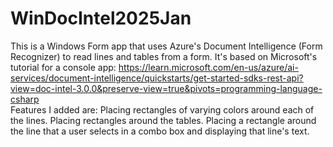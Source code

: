 # WinDocIntel2025Jan
This is a Windows Form app that uses Azure's Document Intelligence (Form Recognizer) to read lines and tables from a form.  It's based on Microsoft's tutorial for a console app: https://learn.microsoft.com/en-us/azure/ai-services/document-intelligence/quickstarts/get-started-sdks-rest-api?view=doc-intel-3.0.0&preserve-view=true&pivots=programming-language-csharp  
Features I added are:
Placing rectangles of varying colors around each of the lines.
Placing rectangles around the tables.
Placing a rectangle around the line that a user selects in a combo box and displaying that line's text.
